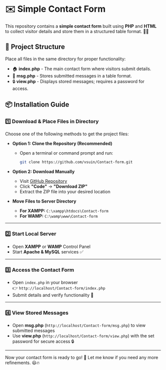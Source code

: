# ✉️ Simple Contact Form

This repository contains a **simple contact form** built using **PHP** and **HTML** to collect visitor details and store them in a structured table format. 📝✨

## 📁 Project Structure

Place all files in the same directory for proper functionality:
- 🏠 **index.php** - The main contact form where visitors submit details.
- 📄 **msg.php** - Stores submitted messages in a table format.
- 🔒 **view.php** - Displays stored messages; requires a password for access.

## 📦 Installation Guide

### 1️⃣ **Download & Place Files in Directory**
Choose one of the following methods to get the project files:

- **Option 1: Clone the Repository (Recommended)**
  - Open a terminal or command prompt and run:  
    ```sh
    git clone https://github.com/vsuin/Contact-form.git
    ```

- **Option 2: Download Manually**
  - Visit [GitHub Repository](https://github.com/vsuin/Contact-form.git)
  - Click **"Code"** → **"Download ZIP"**
  - Extract the ZIP file into your desired location

- **Move Files to Server Directory**
  - **For XAMPP:** `C:\xampp\htdocs\Contact-form`  
  - **For WAMP:** `C:\wamp\www\Contact-form`

---

### 2️⃣ **Start Local Server**
- Open **XAMPP** or **WAMP** Control Panel  
- Start **Apache & MySQL** services ✅  

---

### 3️⃣ **Access the Contact Form**
- Open `index.php` in your browser  
  👉 `http://localhost/Contact-form/index.php`  
- Submit details and verify functionality 📝  

---

### 4️⃣ **View Stored Messages**
- Open **msg.php** (`http://localhost/Contact-form/msg.php`) to view submitted messages  
- Use **view.php** (`http://localhost/Contact-form/view.php`) with the set password for secure access 🔒  

---

Now your contact form is ready to go! 🚀 Let me know if you need any more refinements. 😃🔥  
